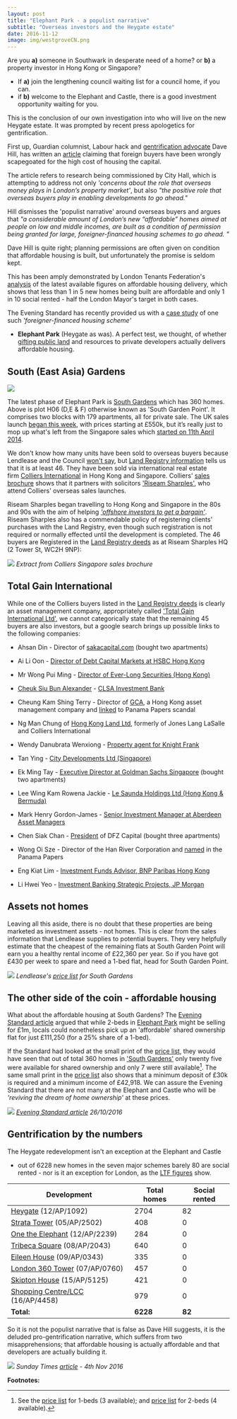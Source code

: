 ```yaml
---
layout: post
title: "Elephant Park - a populist narrative"
subtitle: "Overseas investors and the Heygate estate"
date: 2016-11-12
image: img/westgroveCN.png  
---
```

Are you __a)__ someone in Southwark in desperate need of a home?
  or __b)__ a property investor in Hong Kong or Singapore?

 * If __a)__ join the lengthening council waiting list for a council home, if 
   you can.
 * if __b)__ welcome to the Elephant and Castle, there is a good investment 
   opportunity waiting for you.

This is the conclusion of our own investigation into who will live on the new 
Heygate estate. It was prompted by recent press apologetics for gentrification. 

First up, Guardian columnist, Labour hack and [gentrification 
advocate](https://www.theguardian.com/uk-news/davehillblog/2016/oct/24/lets-get-our-gentrification-story-straight) 
Dave Hill, has written an 
[article](https://www.theguardian.com/uk-news/davehillblog/2016/nov/01/london-housing-sadiq-khan-research-brief-recognises-need-for-overseas-investors) 
claiming that foreign buyers have been wrongly scapegoated for the high cost of 
housing the capital.

The article refers to research being commissioned by City Hall, which is 
attempting to address not only  _'concerns about the role that overseas money 
plays in London’s property market'_, but also _"the positive role that overseas 
buyers play in enabling developments to go ahead."_
 
Hill dismisses the 'populist narrative' around overseas buyers and argues that 
_"a considerable amount of London’s new “affordable” homes aimed at people on 
low and middle incomes, are built as a condition of permission being granted 
for large, foreigner-financed housing schemes to go ahead. "_ 

Dave Hill is quite right; planning permissions are often given on condition 
that affordable housing is built, but unfortunately the promise is seldom kept.  

This has been amply demonstrated by London Tenants Federation's 
[analysis](http://35percent.org/2016-05-07-southwark-in-bottom-3-boroughs-for-affordable-housing-delivery/) 
of the latest available figures on affordable housing delivery, which shows 
that less than 1 in 5 new homes being built are affordable and only 1 in 10 
social rented - half the London Mayor's target in both cases.

The Evening Standard has recently provided us with a [case 
study](http://35percent.org/img/standard26102016-rotated.pdf) of one such _'foreigner-financed housing 
scheme'_ 
- __Elephant Park__ (Heygate as was). A perfect test, we thought, of whether 
  [gifting public 
land](http://35percent.org/2016-05-11-no-profit-share-the-true-value-of-the-heygate-regeneration/) 
and resources to private developers actually delivers affordable housing.

## South (East Asia) Gardens

![](http://35percent.org/img/southgardenpoint.JPG)

The latest phase of Elephant Park is [South 
Gardens](http://www.elephantpark.co.uk/elephant-park/explore-the-development/south-garden) 
which has 360 homes. Above is plot H06 (D,E & F) otherwise known as 'South 
Garden Point'. It comprises two blocks with 179 apartments, all for private 
sale. The UK sales launch [began this 
week](http://35percent.org/img/southgardensuklaunch.jpg), 
with prices starting at £550k, but it’s really just to mop up what's left from 
the Singapore sales which [started on 11th April 
2014](http://www.propertyguru.com.sg/property-management-news/2014/4/37646/elephant-park-sales-in-singapore).  

We don't know how many units have been sold to overseas buyers because 
Lendlease and the Council [won't say](https://youtu.be/WZRV4KMxuEk), but [Land 
Registry 
information](http://35percent.org/img/LRegisterSouthGardens.pdf) 
tells us that it is at least 46. They have been sold via international real 
estate firm [Colliers International](http://www.colliers.com/en-us) in Hong 
Kong and Singapore. Colliers' [sales 
brochure](http://35percent.org/img/South-Gardens-Fact-Sheet-CIHK.pdf) shows 
that it partners with solicitors ['Riseam 
Sharples'](http://www.riseamsharples.com/legal-services/overseas-property-exhibitions), 
who attend Colliers' overseas sales launches.

Riseam Sharples began travelling to Hong Kong and Singapore in the 80s and 90s 
with the aim of helping [_'offshore investors to get a 
bargain'_](http://www.riseamsharples.com/legal-services/overseas-property-exhibitions). 
Riseam Sharples also has a commendable policy of registering clients' purchases 
with the Land Registry, even though such registration is not required or 
normally effected until the development is completed. The 46 buyers are 
Registered in the [Land Registry 
deeds](http://35percent.org/img/LRegisterSouthGardens.pdf) as 
at Riseam Sharples HQ (2 Tower St, WC2H 9NP):

![](http://35percent.org/img/purchaserssolicitor.png)
*Extract from Colliers Singapore sales brochure*


## Total Gain International
While one of the Colliers buyers listed in the [Land Registry 
deeds](http://35percent.org/img/LRegisterSouthGardens.pdf) is clearly an asset management company, appropriately called ['Total Gain International Ltd'](https://www.hkgbusiness.com/en/company/Total-Gain-International-Limited), we cannot categorically state that the remaining 45 buyers are also investors, but a google search brings up possible links to the following companies:

 * Ahsan Din - Director of 
   [sakacapital.com](http://www.bankingandfinance.com.sg/company/details/80119512/saka-capital-pte-ltd) 
(bought two apartments)

 * Ai Li Oon - [Director of Debt Capital Markets at HSBC Hong Kong](https://www.linkedin.com/in/ai-li-oon-b0734b)

 *  Mr Wong Pui Ming - [Director of Ever-Long Securities (Hong Kong)](https://webb-site.com/codocs/SFC040901.pdf)

 * [Cheuk Siu Bun Alexander](https://www.linkedin.com/in/alex-cheuk-3ab418b0) - [CLSA Investment 
Bank](http://www.bloomberg.com/research/stocks/private/snapshot.asp?privcapId=1567021)

 * Cheung Kam Shing Terry - Director of [GCA](http://www.gca.com.hk/eng/Aboutus/Company%20Overview), a Hong Kong asset management company and [linked](https://offshoreleaks.icij.org/nodes/60380) to Panama Papers scandal

 * Ng Man Chung of [Hong Kong Land Ltd](https://www.linkedin.com/in/chung-man-ng), formerly of Jones Lang LaSalle and Colliers International

 * Wendy Danubrata Wenxiong - [Property agent for Knight Frank](https://www.qqstay.co/listing/wendy-danubrata-wenxiong/5YBEYG00000)

 * Tan Ying - [City Developments Ltd (Singapore)](http://www.cdl.com.sg/app/cdl/index.xml)

 * Ek Ming Tay - [Executive Director at Goldman Sachs Singapore](https://www.linkedin.com/in/ekmingtay) (bought two apartments)
  
 * Lee Wing Kam Rowena Jackie - [Le Saunda Holdings Ltd (Hong Kong & Bermuda)](http://www.lesaunda.com.hk/InvestorRelations-pdf/A20060711E.pdf)

 * Mark Henry Gordon-James - [Senior Investment Manager at Aberdeen Asset Managers](http://www.bloomberg.com/research/stocks/private/person.asp?personId=28908323&privcapId=209963323)

 * Chen Siak Chan - [President](http://www.bloomberg.com/Research/stocks/private/person.asp?personId=44920892&privcapId=4481325&previousCapId=4481325&previousTitle=DFZ%20Capital%20Bhd) 
of DFZ Capital (bought three apartments)

 * Wong Oi Sze - Director of the Han River Corporation and [named](https://offshoreleaks.icij.org/nodes/12204853) in the Panama Papers

 * Eng Kiat Lim - [Investment Funds Advisor, BNP Paribas Hong Kong](https://www.linkedin.com/in/eng-kiat-lim-a7489059)

 * Li Hwei Yeo - [Investment Banking Strategic Projects, JP Morgan](https://www.linkedin.com/in/li-hwei-yeo-b87543)

## Assets not homes
Leaving all this aside, there is no doubt that these properties are being 
marketed as investment assets - not homes. This is clear from the sales 
information that Lendlease supplies to potential buyers. They very helpfully 
estimate that the cheapest of the remaining flats at South Garden Point will 
earn you a healthy rental income of £22,360 per year. So if you have got £430 
per week to spare and need a 1-bed flat, head for South Garden Point. 

![](http://35percent.org/img/Availability_1_bedrooms_WC_South_Gardens.png)
*Lendlease's [price list](http://35percent.org/img/Availability_1_bedrooms_WC_South_Gardens.pdf) 
for South Gardens*

## The other side of the coin - affordable housing
What about the affordable housing at South Gardens? The [Evening Standard 
article](http://35percent.org/img/standard26102016-rotated.pdf) argued that while 2-beds in [Elephant Park](http://elephantpark.co.uk) might be selling for £1m, locals could 
nonetheless pick up an 'affordable' shared ownership flat for just £111,250 
(for a 25% share of a 1-bed).  

If the Standard had looked at the small print of the [price 
list](https://lqpricedin.co.uk/wp-content/uploads/2015/04/Elephant-park-1-bed-October16.pdf), 
they would have seen that out of total 360 homes in ['South 
Gardens'](http://www.elephantpark.co.uk/elephant-park/explore-the-development/south-garden)
only twenty five were available for shared ownership and only 7 were still 
available[^1]. The same small print in the [price 
list](https://lqpricedin.co.uk/wp-content/uploads/2015/04/Elephant-park-1-bed-October16.pdf) 
also shows that a minimum deposit of £30k is required and a minimum income of 
£42,918. We can assure the Evening Standard that there are not many at the 
Elephant and Castle who will be _'reviving the dream of home ownership'_ at 
these prices.

![](http://35percent.org/img/standard26102016.jpg)
*[Evening Standard 
article](http://35percent.org/img/standard26102016-rotated.pdf) 26/10/2016*

## Gentrification by the numbers
The Heygate redevelopment isn't an exception at the Elephant and Castle 
- out of 6228 new homes in the seven major schemes barely 80 are social rented - 
  nor is it an exception for London, as the [LTF 
figures](http://35percent.org/img/LTF_delivery_of_housing_in_London_2014-15.pdf) 
show.

|__Development__| __Total homes__  | __Social rented__ |
|---|---|---|
| [Heygate](/heygate-regeneration-faq) (12/AP/1092) | 2704  | 82  |
| [Strata Tower](/strata-tower) (05/AP/2502) | 408  | 0  |
| [One the Elephant](/one-the-elephant) (12/AP/2239) | 284  | 0  |
| [Tribeca Square](/tribeca-square) (08/AP/2043) | 640 | 0 |
| [Eileen House](/eileen-house) (09/AP/0343) | 335 | 0 |
| [London 360 Tower](/london-360-tower) (07/AP/0760) | 457 | 0 |
| [Skipton House](/skipton-house) (15/AP/5125) | 421 | 0 |
| [Shopping Centre/LCC](/shopping-centre) (16/AP/4458) | 979 | 0 |
| __Total:__ | __6228__ | __82__ |

So it is not the populist narrative that is false as Dave Hill suggests, it is 
the deluded pro-gentrification narrative, which suffers from two 
misapprehensions; that affordable housing is actually affordable and that 
developers are actually building it.

![](/img/sundaytimes4thNov2016.png)
*Sunday Times [article](/img/sundaytimes4thNov2016.pdf) - 4th Nov 2016*

__Footnotes:__

[^1]: See the [price list](https://lqpricedin.co.uk/wp-content/uploads/2015/04/Elephant-park-1-BED-pricelist-OCT16.pdf) for 1-beds (3 available); and [price list](https://lqpricedin.co.uk/wp-content/uploads/2015/04/Elephant-park-pricelist-31-10-16-OCT16.pdf) for 2-beds (4 available).
